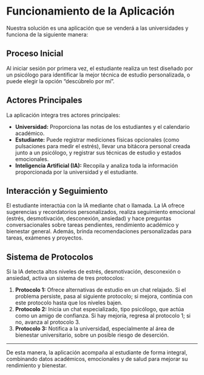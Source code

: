 # Funcionamiento de la Aplicación

Nuestra solución es una aplicación que se venderá a las universidades y funciona de la siguiente manera:

## Proceso Inicial

Al iniciar sesión por primera vez, el estudiante realiza un test diseñado por un psicólogo para identificar la mejor técnica de estudio personalizada, o puede elegir la opción “descúbrelo por mí”.

## Actores Principales

La aplicación integra tres actores principales:

- **Universidad:** Proporciona las notas de los estudiantes y el calendario académico.
- **Estudiante:** Puede registrar mediciones físicas opcionales (como pulsaciones para medir el estrés), llevar una bitácora personal creada junto a un psicólogo, y registrar sus técnicas de estudio y estados emocionales.
- **Inteligencia Artificial (IA):** Recopila y analiza toda la información proporcionada por la universidad y el estudiante.

## Interacción y Seguimiento

El estudiante interactúa con la IA mediante chat o llamada. La IA ofrece sugerencias y recordatorios personalizados, realiza seguimiento emocional (estrés, desmotivación, desconexión, ansiedad) y hace preguntas conversacionales sobre tareas pendientes, rendimiento académico y bienestar general. Además, brinda recomendaciones personalizadas para tareas, exámenes y proyectos.

## Sistema de Protocolos

Si la IA detecta altos niveles de estrés, desmotivación, desconexión o ansiedad, activa un sistema de tres protocolos:

1. **Protocolo 1:** Ofrece alternativas de estudio en un chat relajado. Si el problema persiste, pasa al siguiente protocolo; si mejora, continúa con este protocolo hasta que los niveles bajen.
2. **Protocolo 2:** Inicia un chat especializado, tipo psicólogo, que actúa como un amigo de confianza. Si hay mejoría, regresa al protocolo 1; si no, avanza al protocolo 3.
3. **Protocolo 3:** Notifica a la universidad, especialmente al área de bienestar universitario, sobre un posible riesgo de deserción.

---

De esta manera, la aplicación acompaña al estudiante de forma integral, combinando datos académicos, emocionales y de salud para mejorar su rendimiento y bienestar.
